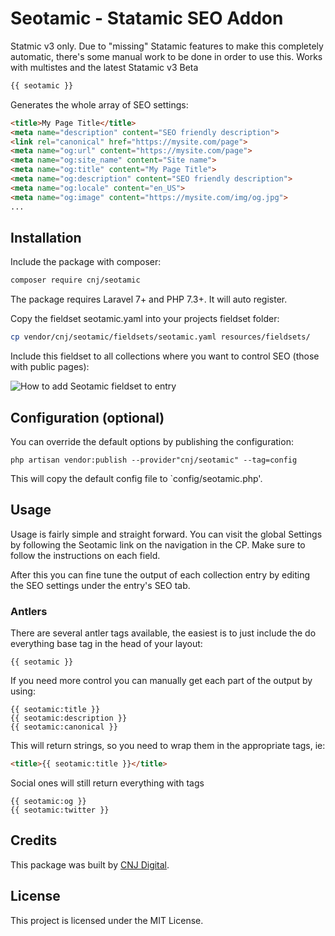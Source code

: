 # Seotamic - Statamic SEO Addon

Statmic v3 only. Due to "missing" Statamic features to make this completely automatic, there's some manual work to be done in order to use this. Works with multistes and the latest Statamic v3 Beta

```php
{{ seotamic }}
```

Generates the whole array of SEO settings:

```html
<title>My Page Title</title>
<meta name="description" content="SEO friendly description">
<link rel="canonical" href="https://mysite.com/page">
<meta name="og:url" content="https://mysite.com/page">
<meta name="og:site_name" content="Site name">
<meta name="og:title" content="My Page Title">
<meta name="og:description" content="SEO friendly description">
<meta name="og:locale" content="en_US">
<meta name="og:image" content="https://mysite.com/img/og.jpg">
...
```


## Installation
Include the package with composer:
```sh
composer require cnj/seotamic
```

The package requires Laravel 7+ and PHP 7.3+. It will auto register.

Copy the fieldset seotamic.yaml into your projects fieldset folder:
```sh
cp vendor/cnj/seotamic/fieldsets/seotamic.yaml resources/fieldsets/
```

Include this fieldset to all collections where you want to control SEO (those with public pages):

![How to add Seotamic fieldset to entry](https://media.giphy.com/media/SAUAWHkR34qX105xnS/giphy.gif)

## Configuration (optional)

You can override the default options by publishing the configuration:
```
php artisan vendor:publish --provider"cnj/seotamic" --tag=config
```

This will copy the default config file to `config/seotamic.php'.

## Usage

Usage is fairly simple and straight forward. You can visit the global Settings by following the Seotamic link on the navigation in the CP. Make sure to follow the instructions on each field.

After this you can fine tune the output of each collection entry by editing the SEO settings under the entry's SEO tab.

### Antlers

There are several antler tags available, the easiest is to just include the do everything base tag in the head of your layout:
```
{{ seotamic }}
```

If you need more control you can manually get each part of the output by using:

```
{{ seotamic:title }}
{{ seotamic:description }}
{{ seotamic:canonical }}
```
This will return strings, so you need to wrap them in the appropriate tags, ie:
```html
<title>{{ seotamic:title }}</title>
```

Social ones will still return everything with tags

```
{{ seotamic:og }}
{{ seotamic:twitter }}
```

## Credits
This package was built by [CNJ Digital](https://www.cnj.si/).

## License
This project is licensed under the MIT License.
